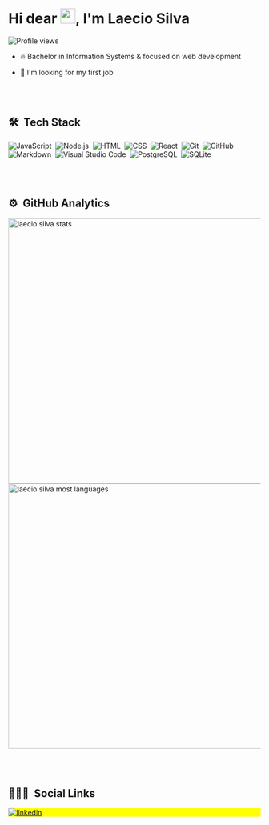 
<h1 align="left">Hi dear <img src="https://raw.githubusercontent.com/kaueMarques/kaueMarques/master/hi.gif" width="30px">, I'm Laecio Silva</h1>
<p align="left"> <img src="https://komarev.com/ghpvc/?username=Laecio12&color=yellow" alt="Profile views" /> </p>

- 🔥 Bachelor in Information Systems & focused on web development 

- 🔭 I'm looking for my first job

<br><br>

## 🛠 &nbsp;Tech Stack

![JavaScript](https://img.shields.io/badge/-JavaScript-05122A?style=flat&logo=javascript)&nbsp;
![Node.js](https://img.shields.io/badge/-Node.js-05122A?style=flat&logo=node.js)&nbsp;
![HTML](https://img.shields.io/badge/-HTML-05122A?style=flat&logo=HTML5)&nbsp;
![CSS](https://img.shields.io/badge/-CSS-05122A?style=flat&logo=CSS3&logoColor=1572B6)&nbsp;
![React](https://img.shields.io/badge/-React-05122A?style=flat&logo=react)&nbsp;
![Git](https://img.shields.io/badge/-Git-05122A?style=flat&logo=git)&nbsp;
![GitHub](https://img.shields.io/badge/-GitHub-05122A?style=flat&logo=github)&nbsp;
![Markdown](https://img.shields.io/badge/-Markdown-05122A?style=flat&logo=markdown)&nbsp;
![Visual Studio Code](https://img.shields.io/badge/-Visual%20Studio%20Code-05122A?style=flat&logo=visual-studio-code&logoColor=007ACC)&nbsp;
![PostgreSQL](https://img.shields.io/badge/-PostgreSQL-05122A?style=flat&logo=postgresql)&nbsp;
![SQLite](https://img.shields.io/badge/-SQLite-05122A?style=flat&logo=sqlite)&nbsp;

<br><br>

## ⚙️ &nbsp;GitHub Analytics

<p align="left">
<img width="530em" src="https://github-readme-stats.vercel.app/api?username=Laecio12&show_icons=true&theme=vision-friendly-dark" alt="laecio silva stats"/>
<img width="530em" src="https://github-readme-stats.vercel.app/api/top-langs/?username=Laecio12&layout=compact&theme=vision-friendly-dark" alt="laecio silva most languages"/>
</p>

<br><br>

## 👨🏽‍🦲 &nbsp;Social Links

<p align="left" style="background:yellow">


<a href="https://www.linkedin.com/in/laecio/" target="_blank">
  <img align="center" src="https://img.shields.io/badge/-laecio-05122A?style=flat&logo=linkedin" alt="linkedin"/>
</a>

</p>
